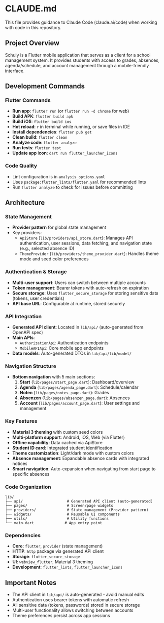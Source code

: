 # CLAUDE.md

This file provides guidance to Claude Code (claude.ai/code) when working with code in this repository.

## Project Overview

Schuly is a Flutter mobile application that serves as a client for a school management system. It provides students with access to grades, absences, agenda/schedule, and account management through a mobile-friendly interface.

## Development Commands

### Flutter Commands
- **Run app**: `flutter run` (or `flutter run -d chrome` for web)
- **Build APK**: `flutter build apk`
- **Build iOS**: `flutter build ios`
- **Hot reload**: `r` in terminal while running, or save files in IDE
- **Install dependencies**: `flutter pub get`
- **Clean build**: `flutter clean`
- **Analyze code**: `flutter analyze` 
- **Run tests**: `flutter test`
- **Update app icon**: `dart run flutter_launcher_icons`

### Code Quality
- Lint configuration is in `analysis_options.yaml`
- Uses `package:flutter_lints/flutter.yaml` for recommended lints
- Run `flutter analyze` to check for issues before committing

## Architecture

### State Management
- **Provider pattern** for global state management
- Key providers:
  - `ApiStore` (`lib/providers/api_store.dart`): Manages API authentication, user sessions, data fetching, and navigation state (e.g., selected absence ID)
  - `ThemeProvider` (`lib/providers/theme_provider.dart`): Handles theme mode and seed color preferences

### Authentication & Storage
- **Multi-user support**: Users can switch between multiple accounts
- **Token management**: Bearer tokens with auto-refresh on expiration
- **Secure storage**: Uses `flutter_secure_storage` for storing sensitive data (tokens, user credentials)
- **API base URL**: Configurable at runtime, stored securely

### API Integration
- **Generated API client**: Located in `lib/api/` (auto-generated from OpenAPI spec)
- **Main APIs**: 
  - `AuthorizationApi`: Authentication endpoints
  - `MobileAPIApi`: Core mobile app endpoints
- **Data models**: Auto-generated DTOs in `lib/api/lib/model/`

### Navigation Structure
- **Bottom navigation** with 5 main sections:
  1. **Start** (`lib/pages/start_page.dart`): Dashboard/overview
  2. **Agenda** (`lib/pages/agenda_page.dart`): Schedule/calendar
  3. **Noten** (`lib/pages/notes_page.dart`): Grades
  4. **Absenzen** (`lib/pages/absenzen_page.dart`): Absences
  5. **Account** (`lib/pages/account_page.dart`): User settings and management

### Key Features
- **Material 3 theming** with custom seed colors
- **Multi-platform support**: Android, iOS, Web (via Flutter)
- **Offline capability**: Data cached via ApiStore
- **Student ID card**: Integrated student identification
- **Theme customization**: Light/dark mode with custom colors
- **Absence management**: Expandable absence cards with integrated notices
- **Smart navigation**: Auto-expansion when navigating from start page to specific absences

### Code Organization
```
lib/
├── api/                    # Generated API client (auto-generated)
├── pages/                  # Screen/page widgets
├── providers/              # State management (Provider pattern)
├── widgets/                # Reusable UI components
├── utils/                  # Utility functions
└── main.dart              # App entry point
```

### Dependencies
- **Core**: `flutter`, `provider` (state management)
- **HTTP**: `http` package via generated API client
- **Storage**: `flutter_secure_storage`
- **UI**: `webview_flutter`, Material 3 theming
- **Development**: `flutter_lints`, `flutter_launcher_icons`

## Important Notes
- The API client in `lib/api/` is auto-generated - avoid manual edits
- Authentication uses bearer tokens with automatic refresh
- All sensitive data (tokens, passwords) stored in secure storage
- Multi-user functionality allows switching between accounts
- Theme preferences persist across app sessions